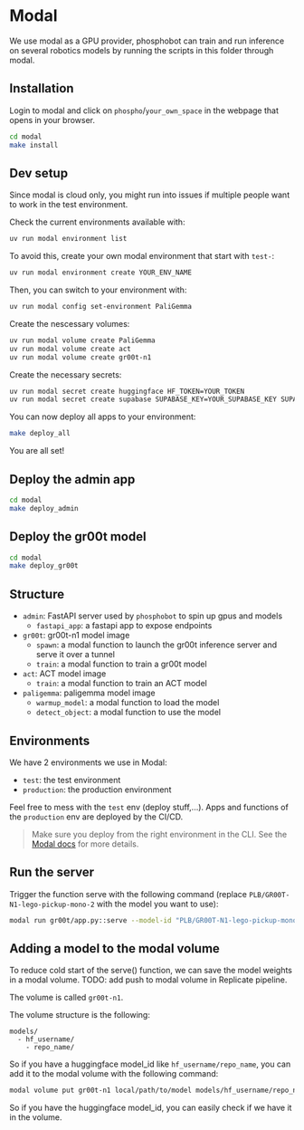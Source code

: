 # Modal

We use modal as a GPU provider, phosphobot can train and run inference on several robotics models by running the scripts in this folder through modal.

## Installation

Login to modal and click on `phospho`/`your_own_space` in the webpage that opens in your browser.

```bash
cd modal
make install
```

## Dev setup

Since modal is cloud only, you might run into issues if multiple people want to work in the test environment.

Check the current environments available with:

```bash
uv run modal environment list
```

To avoid this, create your own modal environment that start with `test-`:

```bash
uv run modal environment create YOUR_ENV_NAME
```

Then, you can switch to your environment with:

```bash
uv run modal config set-environment PaliGemma
```

Create the nescessary volumes:

```bash
uv run modal volume create PaliGemma
uv run modal volume create act
uv run modal volume create gr00t-n1
```

Create the necessary secrets:

```bash
uv run modal secret create huggingface HF_TOKEN=YOUR_TOKEN
uv run modal secret create supabase SUPABASE_KEY=YOUR_SUPABASE_KEY SUPABASE_SERVICE_ROLE_KEY=YOUR_SUPABASE_SERVICE_ROLE_KEY SUPABASE_URL=YOUR_SUPABASE_URL
```

You can now deploy all apps to your environment:

```bash
make deploy_all
```

You are all set!

## Deploy the admin app

```bash
cd modal
make deploy_admin
```

## Deploy the gr00t model

```bash
cd modal
make deploy_gr00t
```

## Structure

- `admin`: FastAPI server used by `phosphobot` to spin up gpus and models
  - `fastapi_app`: a fastapi app to expose endpoints
- `gr00t`: gr00t-n1 model image
  - `spawn`: a modal function to launch the gr00t inference server and serve it over a tunnel
  - `train`: a modal function to train a gr00t model
- `act`: ACT model image
  - `train`: a modal function to train an ACT model
- `paligemma`: paligemma model image
  - `warmup_model`: a modal function to load the model
  - `detect_object`: a modal function to use the model

## Environments

We have 2 environments we use in Modal:

- `test`: the test environment
- `production`: the production environment

Feel free to mess with the `test` env (deploy stuff,...). Apps and functions of the `production` env are deployed by the CI/CD.

> Make sure you deploy from the right environment in the CLI. See the [Modal docs](https://modal.com/docs/guide/environments) for more details.

## Run the server

Trigger the function serve with the following command (replace `PLB/GR00T-N1-lego-pickup-mono-2` with the model you want to use):

```bash
modal run gr00t/app.py::serve --model-id "PLB/GR00T-N1-lego-pickup-mono-2"
```

## Adding a model to the modal volume

To reduce cold start of the serve() function, we can save the model weights in a modal volume.
TODO: add push to modal volume in Replicate pipeline.

The volume is called `gr00t-n1`.

The volume structure is the following:

```
models/
  - hf_username/
    - repo_name/
```

So if you have a huggingface model_id like `hf_username/repo_name`, you can add it to the modal volume with the following command:

```bash
modal volume put gr00t-n1 local/path/to/model models/hf_username/repo_name
```

So if you have the huggingface model_id, you can easily check if we have it in the volume.
